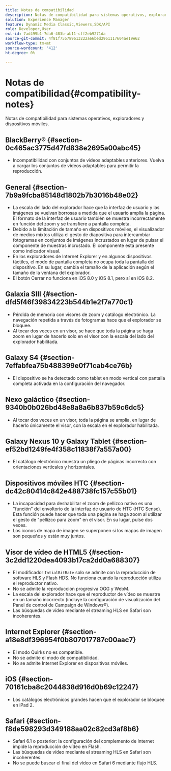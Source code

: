 ```yaml
---
title: Notas de compatibilidad
description: Notas de compatibilidad para sistemas operativos, exploradores y dispositivos móviles.
solution: Experience Manager
feature: Dynamic Media Classic,Viewers,SDK/API
role: Developer,User
exl-id: 7ad499b1-7da6-483b-ab11-cff2eb9271da
source-git-commit: 4f81f755789613222a66bed2961117604ae19e62
workflow-type: tm+mt
source-wordcount: '412'
ht-degree: 0%

---
```


# Notas de compatibilidad{#compatibility-notes}

<!-- Updated April 06, 2021 from https://wiki.corp.adobe.com/pages/viewpage.action?spaceKey=scene7qa&title=s7Viewers%2C+S7SDK%2C+S7OnDemand+Release+Notes - Contact is Sasha -->

Notas de compatibilidad para sistemas operativos, exploradores y dispositivos móviles.

## BlackBerry® {#section-0c465ac3775d47fd838e2695a00abc45}

* Incompatibilidad con conjuntos de vídeos adaptables anteriores. Vuelva a cargar los conjuntos de vídeos adaptables para permitir la reproducción.

## General {#section-7b9a9fcba85148d1802b7b3016b48e02}

* La escala del lado del explorador hace que la interfaz de usuario y las imágenes se vuelvan borrosas a medida que el usuario amplía la página. El formato de la interfaz de usuario también se muestra incorrectamente en función del zoom y se transfiere a pantalla completa.
* Debido a la limitación de tamaño en dispositivos móviles, el visualizador de medios mixtos utiliza el gesto de diapositiva para intercambiar fotogramas en conjuntos de imágenes incrustados en lugar de pulsar el componente de muestras incrustado. El componente está presente como indicador visual.
* En los exploradores de Internet Explorer y en algunos dispositivos táctiles, el modo de pantalla completa no ocupa toda la pantalla del dispositivo. En su lugar, cambia el tamaño de la aplicación según el tamaño de la ventana del explorador.
* El botón Cerrar no funciona en iOS 8.0 y iOS 8.1, pero sí en iOS 8.2.

## Galaxia SIII {#section-dfd5f46f39834223b544b1e2f7a770c1}

* Pérdida de memoria con visores de zoom y catálogo electrónico. La navegación repetida a través de fotogramas hace que el explorador se bloquee.
* Al tocar dos veces en un visor, se hace que toda la página se haga zoom en lugar de hacerlo solo en el visor con la escala del lado del explorador habilitada.

## Galaxy S4 {#section-7effabfea75b488399e0f71cab4ce76b}

* El dispositivo se ha detectado como tablet en modo vertical con pantalla completa activada en la configuración del navegador.

## Nexo galáctico {#section-9340b0b026bd48e8a8a6b837b59c6dc5}

* Al tocar dos veces en un visor, toda la página se amplía, en lugar de hacerlo únicamente el visor, con la escala en el explorador habilitada.

## Galaxy Nexus 10 y Galaxy Tablet {#section-ef52bd1249fe4f358c11838f7a557a00}

* El catálogo electrónico muestra un pliego de páginas incorrecto con orientaciones verticales y horizontales.

## Dispositivos móviles HTC {#section-dc42c80414c842e488738fc157c55b01}

* La incapacidad para deshabilitar el zoom de pellizco nativo es una &quot;función&quot; del envoltorio de la interfaz de usuario de HTC (HTC Sense). Esta función puede hacer que toda una página se haga zoom al utilizar el gesto de &quot;pellizco para zoom&quot; en el visor. En su lugar, pulse dos veces.
* Los iconos de mapa de imagen se superponen si los mapas de imagen son pequeños y están muy juntos.

## Visor de vídeo de HTML5 {#section-3c2dd1220dea4093b17ca2dd0a688307}

* El modificador `IntialBitRate` solo se admite con la reproducción de software HLS y Flash HDS. No funciona cuando la reproducción utiliza el reproductor nativo.
* No se admite la reproducción progresiva OGG y WebM.
* La escala del explorador hace que el reproductor de vídeo se muestre en un tamaño incorrecto (incluye la configuración de visualización del Panel de control de Campaign de Windows®).
* Las búsquedas de vídeo mediante el streaming HLS en Safari son incoherentes.

## Internet Explorer {#section-a18e8df396954f0b807017787c00aac7}

* El modo Quirks no es compatible.
* No se admite el modo de compatibilidad.
* No se admite Internet Explorer en dispositivos móviles.

## iOS {#section-70161cba8c2044838d916d0b69c12247}

* Los catálogos electrónicos grandes hacen que el explorador se bloquee en iPad 2.

## Safari {#section-f8de598293d349188aa02c82cd3af8b6}

* Safari 6.1 o posterior: la configuración del complemento de Internet impide la reproducción de vídeo en Flash.
* Las búsquedas de vídeo mediante el streaming HLS en Safari son incoherentes.
* No se puede buscar el final del vídeo en Safari 6 mediante flujo HLS.
